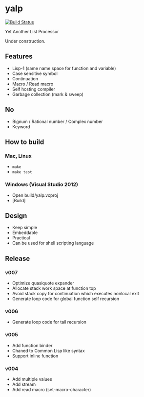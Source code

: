 yalp
====

[![Build Status](https://travis-ci.org/tyfkda/yalp.svg?branch=master)](https://travis-ci.org/tyfkda/yalp)

Yet Another List Processor

Under construction.

## Features

* Lisp-1 (same name space for function and variable)
* Case sensitive symbol
* Continuation
* Macro / Read macro
* Self hosting compiler
* Garbage collection (mark & sweep)

## No
* Bignum / Rational number / Complex number
* Keyword

## How to build
### Mac, Linux
* `make`
* `make test`

### Windows (Visual Studio 2012)
* Open build/yalp.vcproj
* [Build]


## Design

* Keep simple
* Embeddable
* Practical
* Can be used for shell scripting language

## Release
### v007
* Optimize quasiquote expander
* Allocate stack work space at function top
* Avoid stack copy for continuation which executes nonlocal exit
* Generate loop code for global function self recursion

### v006
* Generate loop code for tail recursion

### v005
* Add function binder
* Chaned to Common Lisp like syntax
* Support inline function

### v004
* Add multiple values
* Add stream
* Add read macro (set-macro-character)
